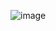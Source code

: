 ![image](https://github.com/FewchX/Cafe-Menu/assets/172080867/84b7376e-01e2-4ae9-8687-c9b3acbd7330)
